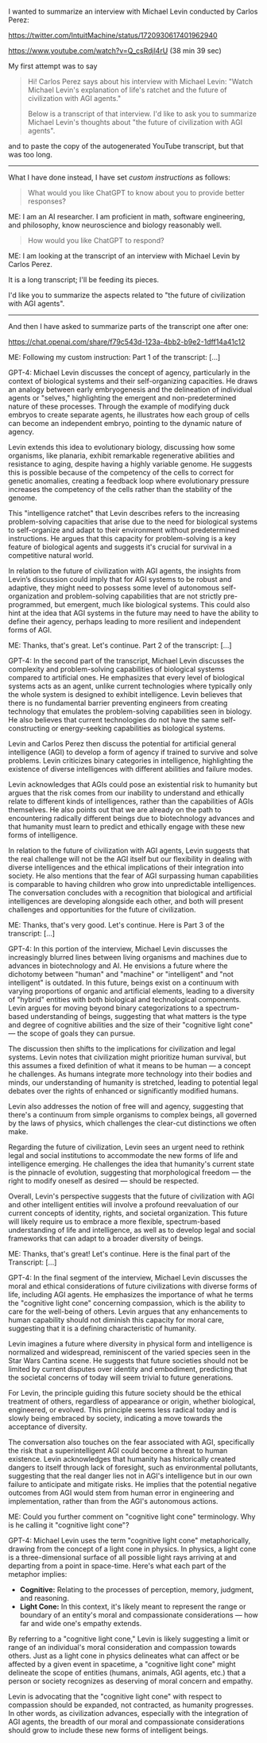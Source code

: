 I wanted to summarize an interview with Michael Levin conducted by Carlos Perez:

https://twitter.com/IntuitMachine/status/1720930617401962940

https://www.youtube.com/watch?v=Q_csRdjl4rU (38 min 39 sec)

My first attempt was to say

>Hi! Carlos Perez says about his interview with Michael Levin:
"Watch Michael Levin's explanation of life's ratchet and the future of civilization with AGI agents."
>
>Below is a transcript of that interview. I'd like to ask you to summarize Michael Levin's thoughts about
"the future of civilization with AGI agents".

and to paste the copy of the autogenerated YouTube transcript, but that was too long.

---

What I have done instead, I have set _custom instructions_ as follows:

>What would you like ChatGPT to know about you to provide better responses?

ME: I am an AI researcher. I am proficient in math, software engineering, and philosophy, know neuroscience and biology reasonably well.

>How would you like ChatGPT to respond?

ME: I am looking at the transcript of an interview with Michael Levin by Carlos Perez. 

It is a long transcript; I'll be feeding its pieces.

I'd like you to summarize the aspects related to "the future of civilization with AGI agents".

---

And then I have asked to summarize parts of the transcript one after one:

https://chat.openai.com/share/f79c543d-123a-4bb2-b9e2-1dff14a41c12

ME: Following my custom instruction: Part 1 of the transcript: [...]

GPT-4: Michael Levin discusses the concept of agency, particularly in the context of biological systems and their self-organizing capacities. He draws an analogy between early embryogenesis and the delineation of individual agents or "selves," highlighting the emergent and non-predetermined nature of these processes. Through the example of modifying duck embryos to create separate agents, he illustrates how each group of cells can become an independent embryo, pointing to the dynamic nature of agency.

Levin extends this idea to evolutionary biology, discussing how some organisms, like planaria, exhibit remarkable regenerative abilities and resistance to aging, despite having a highly variable genome. He suggests this is possible because of the competency of the cells to correct for genetic anomalies, creating a feedback loop where evolutionary pressure increases the competency of the cells rather than the stability of the genome.

This "intelligence ratchet" that Levin describes refers to the increasing problem-solving capacities that arise due to the need for biological systems to self-organize and adapt to their environment without predetermined instructions. He argues that this capacity for problem-solving is a key feature of biological agents and suggests it's crucial for survival in a competitive natural world.

In relation to the future of civilization with AGI agents, the insights from Levin’s discussion could imply that for AGI systems to be robust and adaptive, they might need to possess some level of autonomous self-organization and problem-solving capabilities that are not strictly pre-programmed, but emergent, much like biological systems. This could also hint at the idea that AGI systems in the future may need to have the ability to define their agency, perhaps leading to more resilient and independent forms of AGI.

ME: Thanks, that's great. Let's continue. Part 2 of the transcript: [...]

GPT-4: In the second part of the transcript, Michael Levin discusses the complexity and problem-solving capabilities of biological systems compared to artificial ones. He emphasizes that every level of biological systems acts as an agent, unlike current technologies where typically only the whole system is designed to exhibit intelligence. Levin believes that there is no fundamental barrier preventing engineers from creating technology that emulates the problem-solving capabilities seen in biology. He also believes that current technologies do not have the same self-constructing or energy-seeking capabilities as biological systems.

Levin and Carlos Perez then discuss the potential for artificial general intelligence (AGI) to develop a form of agency if trained to survive and solve problems. Levin criticizes binary categories in intelligence, highlighting the existence of diverse intelligences with different abilities and failure modes.

Levin acknowledges that AGIs could pose an existential risk to humanity but argues that the risk comes from our inability to understand and ethically relate to different kinds of intelligences, rather than the capabilities of AGIs themselves. He also points out that we are already on the path to encountering radically different beings due to biotechnology advances and that humanity must learn to predict and ethically engage with these new forms of intelligence.

In relation to the future of civilization with AGI agents, Levin suggests that the real challenge will not be the AGI itself but our flexibility in dealing with diverse intelligences and the ethical implications of their integration into society. He also mentions that the fear of AGI surpassing human capabilities is comparable to having children who grow into unpredictable intelligences. The conversation concludes with a recognition that biological and artificial intelligences are developing alongside each other, and both will present challenges and opportunities for the future of civilization.

ME: Thanks, that's very good. Let's continue. Here is Part 3 of the transcript: [...]

GPT-4: In this portion of the interview, Michael Levin discusses the increasingly blurred lines between living organisms and machines due to advances in biotechnology and AI. He envisions a future where the dichotomy between "human" and "machine" or "intelligent" and "not intelligent" is outdated. In this future, beings exist on a continuum with varying proportions of organic and artificial elements, leading to a diversity of "hybrid" entities with both biological and technological components. Levin argues for moving beyond binary categorizations to a spectrum-based understanding of beings, suggesting that what matters is the type and degree of cognitive abilities and the size of their "cognitive light cone" — the scope of goals they can pursue.

The discussion then shifts to the implications for civilization and legal systems. Levin notes that civilization might prioritize human survival, but this assumes a fixed definition of what it means to be human — a concept he challenges. As humans integrate more technology into their bodies and minds, our understanding of humanity is stretched, leading to potential legal debates over the rights of enhanced or significantly modified humans.

Levin also addresses the notion of free will and agency, suggesting that there's a continuum from simple organisms to complex beings, all governed by the laws of physics, which challenges the clear-cut distinctions we often make.

Regarding the future of civilization, Levin sees an urgent need to rethink legal and social institutions to accommodate the new forms of life and intelligence emerging. He challenges the idea that humanity's current state is the pinnacle of evolution, suggesting that morphological freedom — the right to modify oneself as desired — should be respected.

Overall, Levin's perspective suggests that the future of civilization with AGI and other intelligent entities will involve a profound reevaluation of our current concepts of identity, rights, and societal organization. This future will likely require us to embrace a more flexible, spectrum-based understanding of life and intelligence, as well as to develop legal and social frameworks that can adapt to a broader diversity of beings.

ME: Thanks, that's great! Let's continue. Here is the final part of the Transcript: [...]

GPT-4: In the final segment of the interview, Michael Levin discusses the moral and ethical considerations of future civilizations with diverse forms of life, including AGI agents. He emphasizes the importance of what he terms the "cognitive light cone" concerning compassion, which is the ability to care for the well-being of others. Levin argues that any enhancements to human capability should not diminish this capacity for moral care, suggesting that it is a defining characteristic of humanity.

Levin imagines a future where diversity in physical form and intelligence is normalized and widespread, reminiscent of the varied species seen in the Star Wars Cantina scene. He suggests that future societies should not be limited by current disputes over identity and embodiment, predicting that the societal concerns of today will seem trivial to future generations.

For Levin, the principle guiding this future society should be the ethical treatment of others, regardless of appearance or origin, whether biological, engineered, or evolved. This principle seems less radical today and is slowly being embraced by society, indicating a move towards the acceptance of diversity.

The conversation also touches on the fear associated with AGI, specifically the risk that a superintelligent AGI could become a threat to human existence. Levin acknowledges that humanity has historically created dangers to itself through lack of foresight, such as environmental pollutants, suggesting that the real danger lies not in AGI's intelligence but in our own failure to anticipate and mitigate risks. He implies that the potential negative outcomes from AGI would stem from human error in engineering and implementation, rather than from the AGI's autonomous actions.

ME: Could you further comment on "cognitive light cone" terminology. Why is he calling it "cognitive light cone"?

GPT-4: Michael Levin uses the term "cognitive light cone" metaphorically, drawing from the concept of a light cone in physics. In physics, a light cone is a three-dimensional surface of all possible light rays arriving at and departing from a point in space-time. Here's what each part of the metaphor implies:

  * **Cognitive:** Relating to the processes of perception, memory, judgment, and reasoning.
  * **Light Cone:** In this context, it's likely meant to represent the range or boundary of an entity's moral and compassionate considerations — how far and wide one's empathy extends.

By referring to a "cognitive light cone," Levin is likely suggesting a limit or range of an individual's moral consideration and compassion towards others. Just as a light cone in physics delineates what can affect or be affected by a given event in spacetime, a "cognitive light cone" might delineate the scope of entities (humans, animals, AGI agents, etc.) that a person or society recognizes as deserving of moral concern and empathy.

Levin is advocating that the "cognitive light cone" with respect to compassion should be expanded, not contracted, as humanity progresses. In other words, as civilization advances, especially with the integration of AGI agents, the breadth of our moral and compassionate considerations should grow to include these new forms of intelligent beings.
